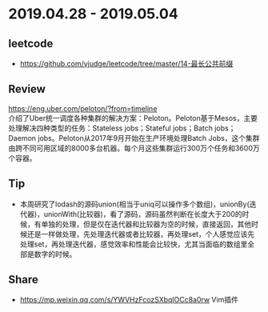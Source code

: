 # 2019.04.28 - 2019.05.04

## leetcode
* https://github.com/vjudge/leetcode/tree/master/14-最长公共前缀

## Review
https://eng.uber.com/peloton/?from=timeline  
介绍了Uber统一调度各种集群的解决方案：Peloton。Peloton基于Mesos，主要处理解决四种类型的任务：Stateless jobs；Stateful jobs；Batch jobs；Daemon jobs。Peloton从2017年9月开始在生产环境处理Batch Jobs，这个集群由跨不同可用区域的8000多台机器。每个月这些集群运行300万个任务和3600万个容器。

## Tip
* 本周研究了lodash的源码union(相当于uniq可以操作多个数组)，unionBy(迭代器)，unionWith(比较器)，看了源码，源码虽然判断在长度大于200的时候，有单独的处理，但是仅在迭代器和比较器为空的时候，直接返回，其他时候还是一样做处理，先处理迭代器或者比较器，再处理set，个人感觉应该先处理set，再处理迭代器，感觉效率和性能会比较快，尤其当面临的数组里全部是数字的时候。


## Share
* https://mp.weixin.qq.com/s/YWVHzFcozSXbqlOCc8a0rw
Vim插件
